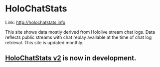 # HoloChatStats

Link: http://holochatstats.info

This site shows data mostly derived from Hololive stream chat logs. Data reflects public streams with chat replay available at the time of chat log retrieval. This site is updated monthly.

## [HoloChatStats v2](https://github.com/mipacd/HoloChatStats) is now in development. 
